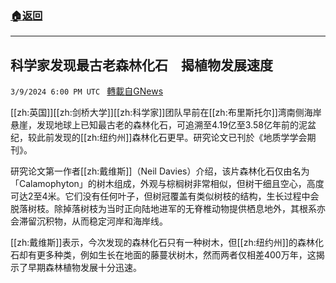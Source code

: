 ###  [:house:返回](README.md)
---


## 科学家发现最古老森林化石　揭植物发展速度
`3/9/2024 6:00 PM UTC ` [轉載自GNews](https://gnews.org/articles/2380294)

[[zh:英国]][[zh:剑桥大学]][[zh:科学家]]团队早前在[[zh:布里斯托尔]]湾南侧海岸悬崖，发现地球上已知最古老的森林化石，可追溯至4.19亿至3.58亿年前的泥盆纪，较此前发现的[[zh:纽约州]]森林化石更早。研究论文已刊於《地质学学会期刊》。

研究论文第一作者[[zh:戴维斯]]（Neil Davies）介绍，该片森林化石仅由名为「Calamophyton」的树木组成，外观与棕榈树非常相似，但树干细且空心，高度可达2至4米。它们没有任何叶子，但树冠覆盖有类似树枝的结构，生长过程中会脱落树枝。除掉落树枝为当时正向陆地进军的无脊椎动物提供栖息地外，其根系亦会滞留沉积物，从而稳定河岸和海岸线。

[[zh:戴维斯]]表示，今次发现的森林化石只有一种树木，但[[zh:纽约州]]的森林化石却有更多种类，例如生长在地面的藤蔓状树木，然而两者仅相差400万年，这揭示了早期森林植物发展十分迅速。
